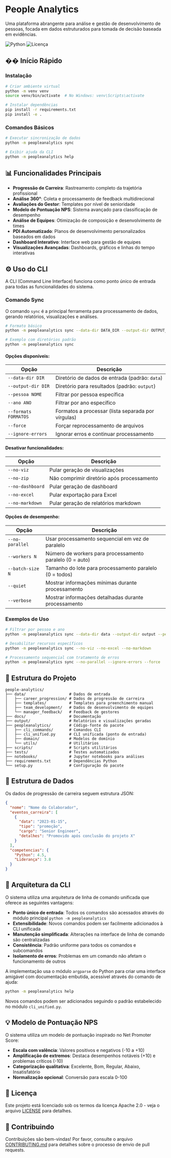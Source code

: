 # People Analytics

Uma plataforma abrangente para análise e gestão de desenvolvimento de pessoas, focada em dados estruturados para tomada de decisão baseada em evidências.

![Python](https://img.shields.io/badge/python-3.7%2B-brightgreen.svg)
![Licença](https://img.shields.io/badge/licença-Apache%202.0-blue.svg)

## �� Início Rápido

### Instalação

```bash
# Criar ambiente virtual
python -m venv venv
source venv/bin/activate  # No Windows: venv\Scripts\activate

# Instalar dependências
pip install -r requirements.txt  
pip install -e .
```

### Comandos Básicos

```bash
# Executar sincronização de dados
python -m peopleanalytics sync

# Exibir ajuda da CLI
python -m peopleanalytics help
```

## 📊 Funcionalidades Principais

- **Progressão de Carreira**: Rastreamento completo da trajetória profissional
- **Análise 360°**: Coleta e processamento de feedback multidirecional
- **Avaliações do Gestor**: Templates por nível de senioridade
- **Modelo de Pontuação NPS**: Sistema avançado para classificação de desempenho
- **Análise de Equipes**: Otimização de composição e desenvolvimento de times
- **PDI Automatizado**: Planos de desenvolvimento personalizados baseados em dados
- **Dashboard Interativo**: Interface web para gestão de equipes
- **Visualizações Avançadas**: Dashboards, gráficos e linhas do tempo interativas

## ⚙️ Uso do CLI

A CLI (Command Line Interface) funciona como ponto único de entrada para todas as funcionalidades do sistema.

### Comando Sync

O comando `sync` é a principal ferramenta para processamento de dados, gerando relatórios, visualizações e análises.

```bash
# Formato básico
python -m peopleanalytics sync --data-dir DATA_DIR --output-dir OUTPUT_DIR [opções]

# Exemplo com diretórios padrão
python -m peopleanalytics sync
```

#### Opções disponíveis:

| Opção | Descrição |
|-------|-----------|
| `--data-dir DIR` | Diretório de dados de entrada (padrão: `data`) |
| `--output-dir DIR` | Diretório para resultados (padrão: `output`) |
| `--pessoa NOME` | Filtrar por pessoa específica |
| `--ano ANO` | Filtrar por ano específico |
| `--formats FORMATOS` | Formatos a processar (lista separada por vírgulas) |
| `--force` | Forçar reprocessamento de arquivos |
| `--ignore-errors` | Ignorar erros e continuar processamento |

#### Desativar funcionalidades:

| Opção | Descrição |
|-------|-----------|
| `--no-viz` | Pular geração de visualizações |
| `--no-zip` | Não comprimir diretório após processamento |
| `--no-dashboard` | Pular geração de dashboard |
| `--no-excel` | Pular exportação para Excel |
| `--no-markdown` | Pular geração de relatórios markdown |

#### Opções de desempenho:

| Opção | Descrição |
|-------|-----------|
| `--no-parallel` | Usar processamento sequencial em vez de paralelo |
| `--workers N` | Número de workers para processamento paralelo (0 = auto) |
| `--batch-size N` | Tamanho do lote para processamento paralelo (0 = todos) |
| `--quiet` | Mostrar informações mínimas durante processamento |
| `--verbose` | Mostrar informações detalhadas durante processamento |

### Exemplos de Uso

```bash
# Filtrar por pessoa e ano
python -m peopleanalytics sync --data-dir data --output-dir output --pessoa "João Silva" --ano 2023

# Desabilitar recursos específicos
python -m peopleanalytics sync --no-viz --no-excel --no-markdown

# Processamento sequencial com tratamento de erros
python -m peopleanalytics sync --no-parallel --ignore-errors --force
```

## 📁 Estrutura do Projeto

```
people-analytics/
├── data/                   # Dados de entrada
│   ├── career_progression/ # Dados de progressão de carreira
│   ├── templates/          # Templates para preenchimento manual
│   ├── team_development/   # Dados de desenvolvimento de equipes
│   └── manager_feedback/   # Feedback de gestores
├── docs/                   # Documentação
├── output/                 # Relatórios e visualizações geradas
├── peopleanalytics/        # Código-fonte do pacote
│   ├── cli_commands/       # Comandos CLI
│   ├── cli_unified.py      # CLI unificada (ponto de entrada)
│   ├── domain/             # Modelos de domínio
│   └── utils/              # Utilitários
├── scripts/                # Scripts utilitários
├── tests/                  # Testes automatizados
├── notebooks/              # Jupyter notebooks para análises
├── requirements.txt        # Dependências Python
└── setup.py                # Configuração do pacote
```

## 📄 Estrutura de Dados

Os dados de progressão de carreira seguem estrutura JSON:

```json
{
  "nome": "Nome do Colaborador",
  "eventos_carreira": [
    {
      "data": "2023-01-15",
      "tipo": "promoção",
      "cargo": "Senior Engineer",
      "detalhes": "Promovido após conclusão do projeto X"
    }
  ],
  "competencias": {
    "Python": 4.5,
    "Liderança": 3.8
  }
}
```

## 🔄 Arquitetura da CLI

O sistema utiliza uma arquitetura de linha de comando unificada que oferece as seguintes vantagens:

- **Ponto único de entrada**: Todos os comandos são acessados através do módulo principal `python -m peopleanalytics`
- **Extensibilidade**: Novos comandos podem ser facilmente adicionados à CLI unificada
- **Manutenção simplificada**: Alterações na interface de linha de comando são centralizadas
- **Consistência**: Padrão uniforme para todos os comandos e subcomandos
- **Isolamento de erros**: Problemas em um comando não afetam o funcionamento de outros

A implementação usa o módulo `argparse` do Python para criar uma interface amigável com documentação embutida, acessível através do comando de ajuda:

```bash
python -m peopleanalytics help
```

Novos comandos podem ser adicionados seguindo o padrão estabelecido no módulo `cli_unified.py`.

## 💡 Modelo de Pontuação NPS

O sistema utiliza um modelo de pontuação inspirado no Net Promoter Score:

- **Escala com valência**: Valores positivos e negativos (-10 a +10)
- **Amplificação de extremos**: Destaca desempenhos notáveis (+10) e problemas críticos (-10)
- **Categorização qualitativa**: Excelente, Bom, Regular, Abaixo, Insatisfatório
- **Normalização opcional**: Conversão para escala 0-100

## 📜 Licença

Este projeto está licenciado sob os termos da licença Apache 2.0 - veja o arquivo [LICENSE](LICENSE) para detalhes.

## 🤝 Contribuindo

Contribuições são bem-vindas! Por favor, consulte o arquivo [CONTRIBUTING.md](CONTRIBUTING.md) para detalhes sobre o processo de envio de pull requests.